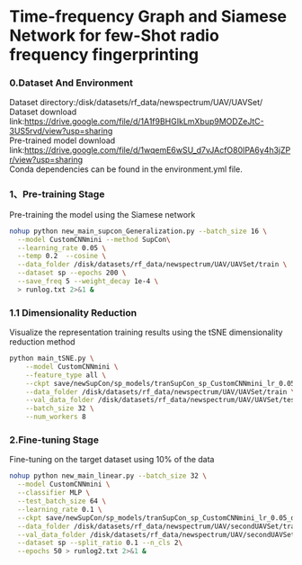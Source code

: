 # Time-frequency Graph and Siamese Network for few-Shot radio frequency fingerprinting
### 0.Dataset And Environment
Dataset directory:/disk/datasets/rf_data/newspectrum/UAV/UAVSet/  
Dataset download link:[https://drive.google.com/file/d/1A1f9BHGIkLmXbup9MODZeJtC-3US5rvd/view?usp=sharing ](https://drive.google.com/file/d/1bN5dEeak0KrSutB9YKIRmkEPPgAIEn61/view?usp=sharing)  
Pre-trained model download link:https://drive.google.com/file/d/1wqemE6wSU_d7vJAcfO80IPA6y4h3jZPr/view?usp=sharing   
Conda dependencies can be found in the environment.yml file.

### 1、Pre-training Stage
Pre-training the model using the Siamese network
```bash
nohup python new_main_supcon_Generalization.py --batch_size 16 \
  --model CustomCNNmini --method SupCon\
  --learning_rate 0.05 \
  --temp 0.2  --cosine \
  --data_folder /disk/datasets/rf_data/newspectrum/UAV/UAVSet/train \
  --dataset sp --epochs 200 \
  --save_freq 5 --weight_decay 1e-4 \
  > runlog.txt 2>&1 &  
```

### 1.1 Dimensionality Reduction
Visualize the representation training results using the tSNE dimensionality reduction method
```bash
python main_tSNE.py \
    --model CustomCNNmini \
    --feature_type all \
    --ckpt save/newSupCon/sp_models/tranSupCon_sp_CustomCNNmini_lr_0.05_decay_0.0001_bsz_16_temp_0.2_trial_0_cosine/ckpt_epoch_140.pth \
    --data_folder /disk/datasets/rf_data/newspectrum/UAV/UAVSet/train \
    --val_data_folder /disk/datasets/rf_data/newspectrum/UAV/UAVSet/test \
    --batch_size 32 \
    --num_workers 8
```

### 2.Fine-tuning Stage
Fine-tuning on the target dataset using 10% of the data
```bash
nohup python new_main_linear.py --batch_size 32 \
  --model CustomCNNmini \
  --classifier MLP \
  --test_batch_size 64 \
  --learning_rate 0.1 \
  --ckpt save/newSupCon/sp_models/tranSupCon_sp_CustomCNNmini_lr_0.05_decay_0.0001_bsz_16_temp_0.2_trial_0_cosine/ckpt_epoch_140.pth \
  --data_folder /disk/datasets/rf_data/newspectrum/UAV/secondUAVSet/train \
  --val_data_folder /disk/datasets/rf_data/newspectrum/UAV/secondUAVSet/test \
  --dataset sp --split_ratio 0.1 --n_cls 2\
  --epochs 50 > runlog2.txt 2>&1 &
```
